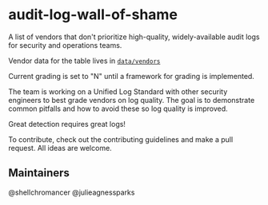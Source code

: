 # audit-log-wall-of-shame

A list of vendors that don't prioritize high-quality, widely-available audit logs for security and operations teams.

Vendor data for the table lives in [`data/vendors`](data/vendors/)

Current grading is set to "N" until a framework for grading is implemented.

The team is working on a Unified Log Standard with other security engineers to best grade vendors on log quality. The goal is to demonstrate common pitfalls and how to avoid these so log quality is improved. 

Great detection requires great logs!

To contribute, check out the contributing guidelines and make a pull request. All ideas are welcome.


## Maintainers

@shellchromancer
@julieagnessparks
